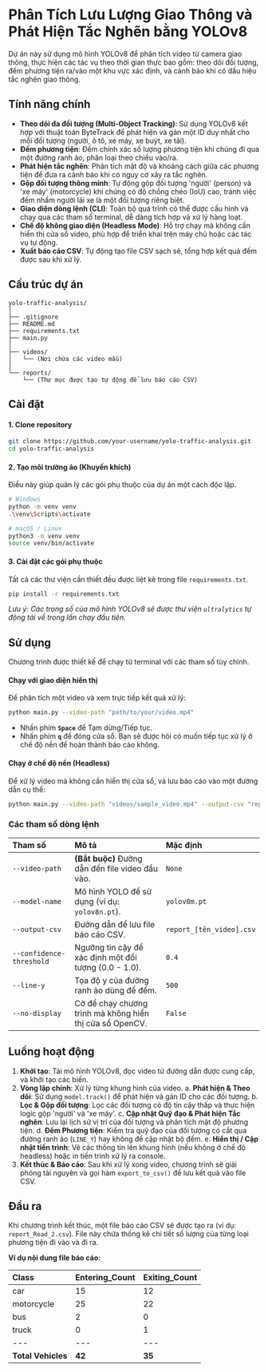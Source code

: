 # Phân Tích Lưu Lượng Giao Thông và Phát Hiện Tắc Nghẽn bằng YOLOv8

<!-- TODO: Thay thế link trên bằng GIF demo dự án của bạn -->

Dự án này sử dụng mô hình YOLOv8 để phân tích video từ camera giao thông, thực hiện các tác vụ theo thời gian thực bao gồm: theo dõi đối tượng, đếm phương tiện ra/vào một khu vực xác định, và cảnh báo khi có dấu hiệu tắc nghẽn giao thông.

## Tính năng chính

-   **Theo dõi đa đối tượng (Multi-Object Tracking)**: Sử dụng YOLOv8 kết hợp với thuật toán ByteTrack để phát hiện và gán một ID duy nhất cho mỗi đối tượng (người, ô tô, xe máy, xe buýt, xe tải).
-   **Đếm phương tiện**: Đếm chính xác số lượng phương tiện khi chúng đi qua một đường ranh ảo, phân loại theo chiều vào/ra.
-   **Phát hiện tắc nghẽn**: Phân tích mật độ và khoảng cách giữa các phương tiện để đưa ra cảnh báo khi có nguy cơ xảy ra tắc nghẽn.
-   **Gộp đối tượng thông minh**: Tự động gộp đối tượng 'người' (person) và 'xe máy' (motorcycle) khi chúng có độ chồng chéo (IoU) cao, tránh việc đếm nhầm người lái xe là một đối tượng riêng biệt.
-   **Giao diện dòng lệnh (CLI)**: Toàn bộ quá trình có thể được cấu hình và chạy qua các tham số terminal, dễ dàng tích hợp và xử lý hàng loạt.
-   **Chế độ không giao diện (Headless Mode)**: Hỗ trợ chạy mà không cần hiển thị cửa sổ video, phù hợp để triển khai trên máy chủ hoặc các tác vụ tự động.
-   **Xuất báo cáo CSV**: Tự động tạo file CSV sạch sẽ, tổng hợp kết quả đếm được sau khi xử lý.

## Cấu trúc dự án
```
yolo-traffic-analysis/
│
├── .gitignore
├── README.md
├── requirements.txt
├── main.py
│
├── videos/
│   └── (Nơi chứa các video mẫu)
│
└── reports/
    └── (Thư mục được tạo tự động để lưu báo cáo CSV)
```

## Cài đặt

#### 1. Clone repository
```bash
git clone https://github.com/your-username/yolo-traffic-analysis.git
cd yolo-traffic-analysis
```

#### 2. Tạo môi trường ảo (Khuyến khích)
Điều này giúp quản lý các gói phụ thuộc của dự án một cách độc lập.
```bash
# Windows
python -m venv venv
.\venv\Scripts\activate

# macOS / Linux
python3 -m venv venv
source venv/bin/activate
```

#### 3. Cài đặt các gói phụ thuộc
Tất cả các thư viện cần thiết đều được liệt kê trong file `requirements.txt`.
```bash
pip install -r requirements.txt
```
*Lưu ý: Các trọng số của mô hình YOLOv8 sẽ được thư viện `ultralytics` tự động tải về trong lần chạy đầu tiên.*

## Sử dụng

Chương trình được thiết kế để chạy từ terminal với các tham số tùy chỉnh.

#### Chạy với giao diện hiển thị
Để phân tích một video và xem trực tiếp kết quả xử lý:
```bash
python main.py --video-path "path/to/your/video.mp4"
```
-   Nhấn phím **`Space`** để Tạm dừng/Tiếp tục.
-   Nhấn phím **`q`** để đóng cửa sổ. Bạn sẽ được hỏi có muốn tiếp tục xử lý ở chế độ nền để hoàn thành báo cáo không.

#### Chạy ở chế độ nền (Headless)
Để xử lý video mà không cần hiển thị cửa sổ, và lưu báo cáo vào một đường dẫn cụ thể:
```bash
python main.py --video-path "videos/sample_video.mp4" --output-csv "reports/custom_report.csv" --no-display
```

### Các tham số dòng lệnh

| Tham số | Mô tả | Mặc định |
| :--- | :--- | :--- |
| `--video-path` | **(Bắt buộc)** Đường dẫn đến file video đầu vào. | `None` |
| `--model-name` | Mô hình YOLO để sử dụng (ví dụ: `yolov8n.pt`). | `yolov8m.pt` |
| `--output-csv` | Đường dẫn để lưu file báo cáo CSV. | `report_[tên_video].csv` |
| `--confidence-threshold` | Ngưỡng tin cậy để xác định một đối tượng (0.0 - 1.0). | `0.4` |
| `--line-y` | Tọa độ y của đường ranh ảo dùng để đếm. | `500` |
| `--no-display` | Cờ để chạy chương trình mà không hiển thị cửa sổ OpenCV. | `False` |


## Luồng hoạt động

1.  **Khởi tạo**: Tải mô hình YOLOv8, đọc video từ đường dẫn được cung cấp, và khởi tạo các biến.
2.  **Vòng lặp chính**: Xử lý từng khung hình của video.
    a. **Phát hiện & Theo dõi**: Sử dụng `model.track()` để phát hiện và gán ID cho các đối tượng.
    b. **Lọc & Gộp đối tượng**: Lọc các đối tượng có độ tin cậy thấp và thực hiện logic gộp 'người' và 'xe máy'.
    c. **Cập nhật Quỹ đạo & Phát hiện Tắc nghẽn**: Lưu lại lịch sử vị trí của đối tượng và phân tích mật độ phương tiện.
    d. **Đếm Phương tiện**: Kiểm tra quỹ đạo của đối tượng có cắt qua đường ranh ảo (`LINE_Y`) hay không để cập nhật bộ đếm.
    e. **Hiển thị / Cập nhật tiến trình**: Vẽ các thông tin lên khung hình (nếu không ở chế độ headless) hoặc in tiến trình xử lý ra console.
3.  **Kết thúc & Báo cáo**: Sau khi xử lý xong video, chương trình sẽ giải phóng tài nguyên và gọi hàm `export_to_csv()` để lưu kết quả vào file CSV.

## Đầu ra

Khi chương trình kết thúc, một file báo cáo CSV sẽ được tạo ra (ví dụ: `report_Road_2.csv`). File này chứa thống kê chi tiết số lượng của từng loại phương tiện đi vào và đi ra.

**Ví dụ nội dung file báo cáo:**

| Class | Entering_Count | Exiting_Count |
| :--- | :--- |:--- |
| car | 15 | 12 |
| motorcycle | 25 | 22 |
| bus | 2 | 0 |
| truck | 0 | 1 |
| --- | --- | --- |
| **Total Vehicles** | **42** | **35** |
